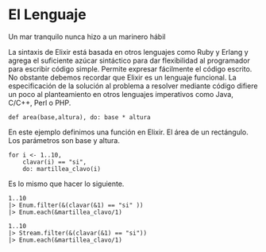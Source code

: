 # El Lenguaje
Un mar tranquilo nunca hizo a un marinero hábil

La sintaxis de Elixir está basada en otros lenguajes como Ruby y
Erlang y agrega el suficiente azúcar sintáctico para dar flexibilidad al
programador para escribir código simple. Permite expresar fácilmente el
código escrito. No obstante debemos recordar que Elixir es un lenguaje
funcional. La especificación de la solución al problema a resolver
mediante código difiere un poco al planteamiento en otros lenguajes
imperativos como Java, C/C++, Perl o PHP.

`def area(base,altura), do: base * altura`

En este ejemplo definimos una función en Elixir. El área de un rectángulo.
Los parámetros son base y altura. 

```
for i <- 1..10,
	clavar(i) == "si",
	do: martillea_clavo(i)
```

Es lo mismo que hacer lo siguiente.

```
1..10 
|> Enum.filter(&(clavar(&1) == "si" ))
|> Enum.each(&martillea_clavo/1)
```

```
1..10
|> Stream.filter(&(clavar(&1) == "si"))
|> Enum.each(&martillea_clavo/1)
```




